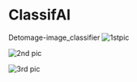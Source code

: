# ClassifAI
Detomage-image_classifier 
![1stpic](https://github.com/user-attachments/assets/516eee93-8a45-435d-8430-27ffdee60851)

![2nd pic](https://github.com/user-attachments/assets/75ecfcdb-1103-442a-a3bb-5b58600407e8)

![3rd pic](https://github.com/user-attachments/assets/713a609f-2503-49f1-ba8d-9dabe7138a14)

